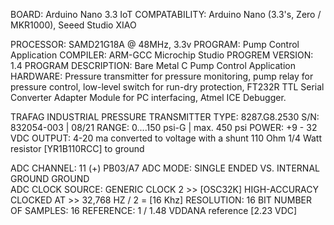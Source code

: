 BOARD: Arduino Nano 3.3 IoT
COMPATABILITY: Arduino Nano (3.3's, Zero / MKR1000), Seeed Studio XIAO

PROCESSOR: SAMD21G18A @ 48MHz, 3.3v
PROGRAM: Pump Control Application
COMPILER: ARM-GCC Microchip Studio
PROGREM VERSION: 1.4
PROGRAM DESCRIPTION: Bare Metal C Pump Control Application
HARDWARE: Pressure transmitter for pressure monitoring, pump relay for pressure control, low-level switch for run-dry protection, FT232R TTL Serial Converter Adapter Module for PC interfacing, Atmel ICE Debugger.

TRAFAG INDUSTRIAL PRESSURE TRANSMITTER
TYPE:	  8287.G8.2530
S/N:		832054-003 | 08/21
RANGE:	0....150 psi-G | max. 450 psi
POWER:	+9 - 32 VDC
OUTPUT:	4-20 ma converted to voltage with a shunt 110 Ohm 1/4 Watt resistor [YR1B110RCC] to ground

ADC CHANNEL:	      11 (+) PB03/A7 
ADC MODE:			      SINGLE ENDED VS. INTERNAL GROUND GROUND	
ADC CLOCK SOURCE:	  GENERIC CLOCK 2 >> [OSC32K] HIGH-ACCURACY CLOCKED AT >> 32,768 HZ / 2 = [16 Khz]
RESOLUTION:			    16 BIT
NUMBER OF SAMPLES:	16
REFERENCE:			    1 / 1.48 VDDANA reference [2.23 VDC]
